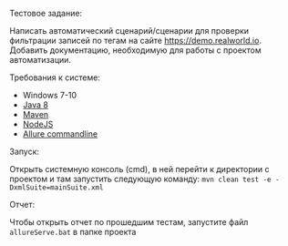 Тестовое задание:

Написать автоматический сценарий/сценарии для проверки фильтрации записей по тегам на сайте https://demo.realworld.io. Добавить документацию, необходимую для работы с проектом автоматизации.

Требования к системе:
- Windows 7-10
- [Java 8](https://www.oracle.com/java/technologies/javase-jdk16-downloads.html)
- [Maven](https://maven.apache.org/install.html)
- [NodeJS](https://nodejs.org/uk/download/)
- [Allure commandline](https://www.npmjs.com/package/allure-commandline)

Запуск: 

Открыть системную консоль (cmd), в ней перейти к директории с проектом и там запустить следующую команду: `mvn clean test -e -DxmlSuite=mainSuite.xml`

Отчет:

Чтобы открыть отчет по прошедшим тестам, запустите файл `allureServe.bat` в папке проекта